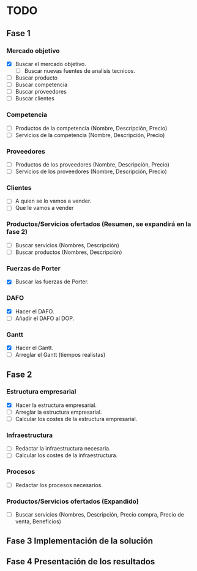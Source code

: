 # TODO

## Fase 1

### Mercado objetivo

- [X] Buscar el mercado objetivo.
  - [ ] Buscar nuevas fuentes de analisis tecnicos.
- [ ] Buscar producto
- [ ] Buscar competencia
- [ ] Buscar proveedores
- [ ] Buscar clientes

### Competencia

- [ ] Productos de la competencia (Nombre, Descripción, Precio)
- [ ] Servicios de la competencia (Nombre, Descripción, Precio)

### Proveedores

- [ ] Productos de los proveedores (Nombre, Descripción, Precio)
- [ ] Servicios de los proveedores (Nombre, Descripción, Precio)

### Clientes

- [ ] A quien se lo vamos a vender.
- [ ] Que le vamos a vender

### Productos/Servicios ofertados (Resumen, se expandirá en la fase 2)

- [ ] Buscar servicios (Nombres, Descripción)
- [ ] Buscar productos (Nombres, Descripción)

### Fuerzas de Porter

- [X] Buscar las fuerzas de Porter.

### DAFO

- [X] Hacer el DAFO.
- [ ] Añadir el DAFO al DOP.

### Gantt

- [X] Hacer el Gantt.
- [ ] Arreglar el Gantt (tiempos realistas)

## Fase 2

### Estructura empresarial

- [X] Hacer la estructura empresarial.
- [ ] Arreglar la estructura empresarial.
- [ ] Calcular los costes de la estructura empresarial.

### Infraestructura

- [ ] Redactar la infraestructura necesaria.
- [ ] Calcular los costes de la infraestructura.

### Procesos

- [ ] Redactar los procesos necesarios.

### Productos/Servicios ofertados (Expandido)

- [ ] Buscar servicios (Nombres, Descripción, Precio compra, Precio de venta, Beneficios)

## Fase 3 Implementación de la solución

## Fase 4 Presentación de los resultados
